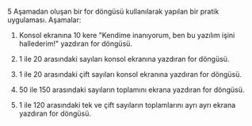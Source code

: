 5 Aşamadan oluşan bir for döngüsü kullanılarak yapılan bir pratik uygulaması.
Aşamalar:
1) Konsol ekranına 10 kere "Kendime inanıyorum, ben bu yazılım işini hallederim!" yazdıran for döngüsü.

2) 1 ile 20 arasındaki sayıları konsol ekranına yazdıran for döngüsü.

3) 1 ile 20 arasındaki çift sayıları konsol ekranına yazdıran for döngüsü.

4) 50 ile 150 arasındaki sayıların toplamını ekrana yazdıran for döngüsü.

5) 1 ile 120 arasındaki tek ve çift sayıların toplamlarını ayrı ayrı ekrana yazdıran for döngüsü.
